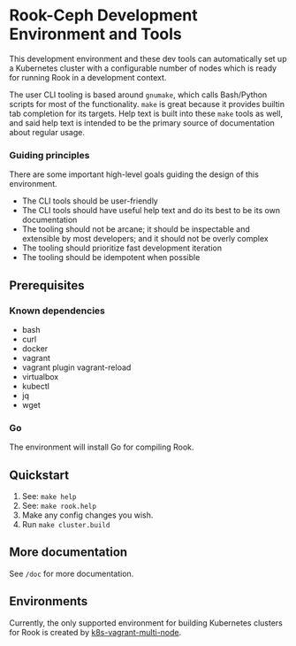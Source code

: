
Rook-Ceph Development Environment and Tools
============================================

This development environment and these dev tools can automatically set up a Kubernetes cluster with
a configurable number of nodes which is ready for running Rook in a development context.

The user CLI tooling is based around `gnumake`, which calls Bash/Python scripts for most of the
functionality. `make` is great because it provides builtin tab completion for its targets. Help text
is built into these `make` tools as well, and said help text is intended to be the primary source of
documentation about regular usage.

### Guiding principles
There are some important high-level goals guiding the design of this environment.
 - The CLI tools should be user-friendly
 - The CLI tools should have useful help text and do its best to be its own documentation
 - The tooling should not be arcane; it should be inspectable and extensible by most developers; and
   it should not be overly complex
 - The tooling should prioritize fast development iteration
 - The tooling should be idempotent when possible


Prerequisites
--------------

### Known dependencies
 - bash
 - curl
 - docker
 - vagrant
 - vagrant plugin vagrant-reload
 - virtualbox
 - kubectl
 - jq
 - wget

### Go
The environment will install Go for compiling Rook.


Quickstart
-----------
1. See: `make help`
1. See: `make rook.help`
1. Make any config changes you wish.
1. Run `make cluster.build`


More documentation
-------------------
See `/doc` for more documentation.

Environments
-------------
Currently, the only supported environment for building Kubernetes clusters for Rook is created by
[k8s-vagrant-multi-node](https://github.com/galexrt/k8s-vagrant-multi-node).
